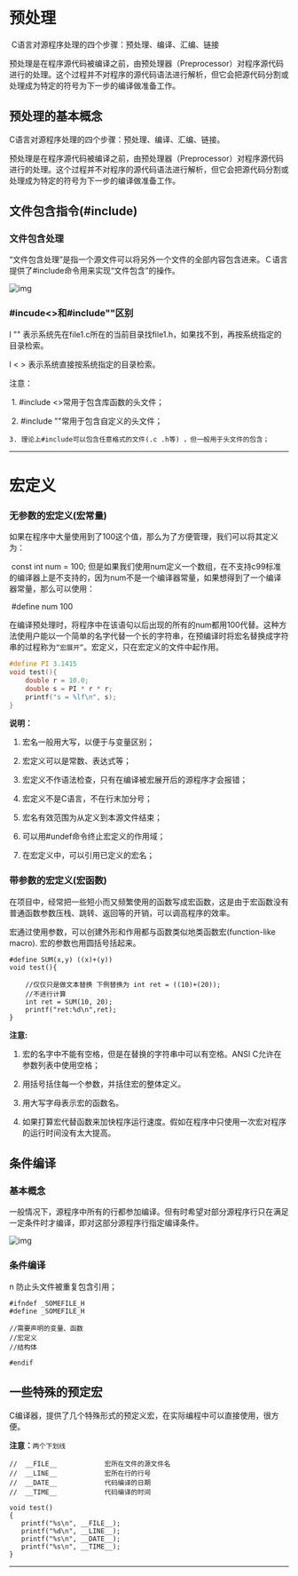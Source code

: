 # 预处理

​	C语言对源程序处理的四个步骤：预处理、编译、汇编、链接

​	预处理是在程序源代码被编译之前，由预处理器（Preprocessor）对程序源代码进行的处理。这个过程并不对程序的源代码语法进行解析，但它会把源代码分割或处理成为特定的符号为下一步的编译做准备工作。

## **预处理的基本概念**

C语言对源程序处理的四个步骤：预处理、编译、汇编、链接。

预处理是在程序源代码被编译之前，由预处理器（Preprocessor）对程序源代码进行的处理。这个过程并不对程序的源代码语法进行解析，但它会把源代码分割或处理成为特定的符号为下一步的编译做准备工作。

 

##  文件包含指令(#include)

###  文件包含处理

“文件包含处理”是指一个源文件可以将另外一个文件的全部内容包含进来。Ｃ语言提供了#include命令用来实现“文件包含”的操作。

![img](file:////tmp/wps-heng/ksohtml/wpsKmXuxo.jpg) 

 

 

###  #incude<>和#include""区别

l "" 表示系统先在file1.c所在的当前目录找file1.h，如果找不到，再按系统指定的目录检索。

l < > 表示系统直接按系统指定的目录检索。

注意：

​	1. #include <>常用于包含库函数的头文件；

​	2. #include ""常用于包含自定义的头文件；

	3. 理论上#include可以包含任意格式的文件(.c .h等) ，但一般用于头文件的包含；

---

#  宏定义

### 无参数的宏定义(宏常量)

​	如果在程序中大量使用到了100这个值，那么为了方便管理，我们可以将其定义为：

​	const int num = 100; 但是如果我们使用num定义一个数组，在不支持c99标准的编译器上是不支持的，因为num不是一个编译器常量，如果想得到了一个编译器常量，那么可以使用：

​	#define num 100

​	在编译预处理时，将程序中在该语句以后出现的所有的num都用100代替。这种方法使用户能以一个简单的名字代替一个长的字符串，在预编译时将宏名替换成字符串的过程称为``“宏展开”``。宏定义，只在宏定义的文件中起作用。

```c
#define PI 3.1415
void test(){
	double r = 10.0;
	double s = PI * r * r;
	printf("s = %lf\n", s);
}
```



**说明：**

1) 宏名一般用大写，以便于与变量区别；

2) 宏定义可以是常数、表达式等；

3) 宏定义不作语法检查，只有在编译被宏展开后的源程序才会报错；

4) 宏定义不是C语言，不在行末加分号；

5) 宏名有效范围为从定义到本源文件结束；

6) 可以用#undef命令终止宏定义的作用域；

7) 在宏定义中，可以引用已定义的宏名；

 

### 带参数的宏定义(宏函数)

​	在项目中，经常把一些短小而又频繁使用的函数写成宏函数，这是由于宏函数没有普通函数参数压栈、跳转、返回等的开销，可以调高程序的效率。

​	宏通过使用参数，可以创建外形和作用都与函数类似地类函数宏(function-like macro). 宏的参数也用圆括号括起来。

```
#define SUM(x,y) ((x)+(y))
void test(){
	
	//仅仅只是做文本替换 下例替换为 int ret = ((10)+(20));
	//不进行计算
	int ret = SUM(10, 20);
	printf("ret:%d\n",ret);
}
```



**注意:**

1) 宏的名字中不能有空格，但是在替换的字符串中可以有空格。ANSI C允许在参数列表中使用空格；

2) 用括号括住每一个参数，并括住宏的整体定义。

3) 用大写字母表示宏的函数名。

4) 如果打算宏代替函数来加快程序运行速度。假如在程序中只使用一次宏对程序的运行时间没有太大提高。

 

## 条件编译

### 基本概念

一般情况下，源程序中所有的行都参加编译。但有时希望对部分源程序行只在满足一定条件时才编译，即对这部分源程序行指定编译条件。

 

![img](file:////tmp/wps-heng/ksohtml/wpsNrWVPh.jpg) 

### 条件编译

n 防止头文件被重复包含引用；

```
#ifndef _SOMEFILE_H
#define _SOMEFILE_H

//需要声明的变量、函数
//宏定义
//结构体

#endif
```

## 一些特殊的预定宏

C编译器，提供了几个特殊形式的预定义宏，在实际编程中可以直接使用，很方便。

**注意：**``两个下划线``

 ```
//	__FILE__			宏所在文件的源文件名 
//	__LINE__			宏所在行的行号
//	__DATE__			代码编译的日期
//	__TIME__			代码编译的时间

void test()
{
	printf("%s\n", __FILE__);
	printf("%d\n", __LINE__);
	printf("%s\n", __DATE__);
	printf("%s\n", __TIME__);
}
 ```

---



